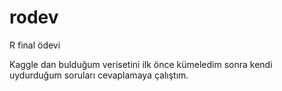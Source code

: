 # rodev
R final ödevi

Kaggle dan bulduğum verisetini ilk önce kümeledim sonra kendi uydurduğum soruları cevaplamaya çalıştım.
